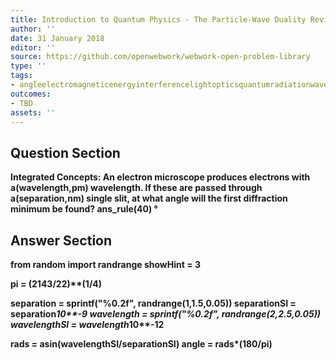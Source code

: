 ```yaml
---
title: Introduction to Quantum Physics - The Particle-Wave Duality Reviewed
author: ''
date: 31 January 2018
editor: ''
source: https://github.com/openwebwork/webwork-open-problem-library
type: ''
tags:
- angleelectromagneticenergyinterferencelightopticsquantumradiationwavewavelengt
outcomes:
- TBD
assets: ''
---
```


## Question Section 

<b>
<b>Integrated Concepts:<b> An electron microscope produces electrons with a(wavelength,pm) wavelength. If these are passed through a(separation,nm) single slit, at what angle will the first diffraction minimum be found?
ans_rule(40) &#176;


## Answer Section

from random import randrange
showHint = 3

pi = (2143/22)**(1/4)

separation = sprintf("%0.2f", randrange(1,1.5,0.05))
separationSI = separation*10**-9
wavelength = sprintf("%0.2f", randrange(2,2.5,0.05))
wavelengthSI = wavelength*10**-12

rads = asin(wavelengthSI/separationSI)
angle = rads*(180/pi)